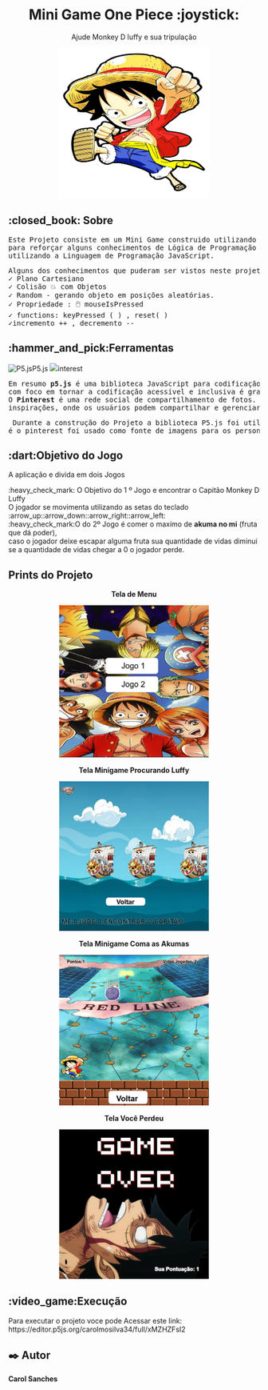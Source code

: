<h1 align = "center">Mini Game One Piece :joystick:</h1>
<p align ="center"> Ajude Monkey D luffy e sua tripulação</p>
<div align="center">
<img src ="Luffy.png" width="300px" height="300px">
</div>
<h2>:closed_book: Sobre</h2> 
<pre>Este Projeto consiste em um Mini Game construido utilizando a biblioteca <strong>P5.js</strong>,
para reforçar alguns conhecimentos de Lógica de Programação especificamente
utilizando a Linguagem de Programação JavaScript.</pre>
<pre>Alguns dos conhecimentos que puderam ser vistos neste projeto foram: 
✓ Plano Cartesiano
✓ Colisão 💥 com Objetos
✓ Random - gerando objeto em posições aleatórias.
✓ Propriedade : 🖱️ mouseIsPressed
✓ functions: keyPressed ( ) , reset( )
✓incremento ++ , decremento --</pre>
<h2>:hammer_and_pick:Ferramentas</h2>

<img src= "https://upload.wikimedia.org/wikipedia/commons/c/c6/P5.js_icon.svg" alt="P5.js" width="15px" heigth="15">P5.js
<img src ="https://cdn-icons-png.flaticon.com/512/270/270813.png" width="15px" heigth="15">interest
<pre>Em resumo <strong>p5.js</strong> é uma biblioteca JavaScript para codificação criativa,
com foco em tornar a codificação acessível e inclusiva é gratuito e de código aberto.
O <strong>Pinterest</strong> é uma rede social de compartilhamento de fotos. Assemelha-se a um quadro de 
inspirações, onde os usuários podem compartilhar e gerenciar imagens temáticas,</strong></pre>
<pre> Durante a construção do Projeto a biblioteca P5.js foi utilizada em seu desenvolvimento
é o pinterest foi usado como fonte de imagens para os personagens, e imagens de fundo.</pre>
<h2>:dart:Objetivo do Jogo</h2>
<p>A aplicação e divida em dois Jogos</p>
:heavy_check_mark: O Objetivo do 1 º Jogo e encontrar o Capitão Monkey D Luffy<br>
O jogador se movimenta utilizando as setas do teclado :arrow_up::arrow_down::arrow_right::arrow_left:<br>
:heavy_check_mark:O do 2º Jogo é comer o maxímo de <strong>akuma no mi</strong> (fruta que dá poder),<br> 
caso o jogador deixe escapar alguma fruta sua quantidade de vidas diminui se a quantidade de vidas chegar a 0 o jogador perde.
<h2>Prints do Projeto</h2>
<p align="center"><strong>Tela de Menu</strong></p>
<div align="center">
<img src="IMG/MENU.png" width="300" heigth="300">
</div>
<p align="center"><strong>Tela Minigame Procurando  Luffy</strong></p>
<div align="center">
<img src="IMG/JOGO1.png"width="300" heigth="300">
</div>
<p align="center"><strong>Tela Minigame Coma as Akumas</strong></p>
<div align="center">
<img src="IMG/JOGO 2.png"width="300" heigth="300">
</div>
<p align="center"><strong>Tela Você Perdeu</strong></p>
<div align="center">
<img src="IMG/FINAL.png"width="300" heigth="300">
</div>
  
<h2>:video_game:Execução</h2>
Para executar o projeto voce pode Acessar este link: 
https://editor.p5js.org/carolmosilva34/full/xMZHZFsI2
<h2>✒️ Autor</h2>
<strong>Carol Sanches</strong>
